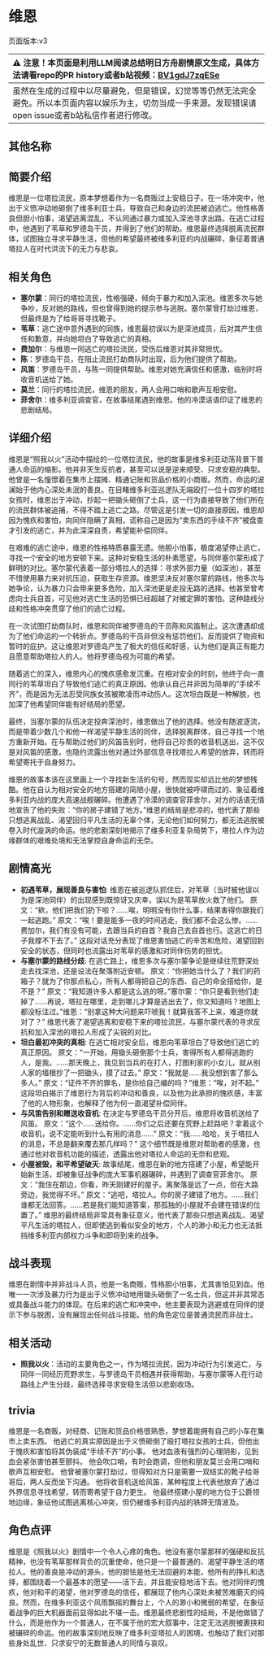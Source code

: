 # 维恩
页面版本:v3
 

| :warning: 注意！本页面是利用LLM阅读总结明日方舟剧情原文生成，具体方法请看repo的PR history或者b站视频：[BV1gdJ7zqESe](https://www.bilibili.com/video/BV1gdJ7zqESe/)         |
|:----------------------------|
| 虽然在生成的过程中以尽量避免，但是错误，幻觉等等仍然无法完全避免。所以本页面内容以娱乐为主，切勿当成一手来源。发现错误请open issue或者b站私信作者进行修改。|



## 其他名称

## 简要介绍
维恩是一位塔拉流民，原本梦想着作为一名商贩过上安稳日子。在一场冲突中，他出于义愤冲动地砸倒了维多利亚士兵，导致自己和身边的流民被迫逃亡。他性格善良但胆小怕事，渴望逃离混乱，不认同通过暴力或加入深池寻求出路。在逃亡过程中，他遇到了苇草和罗德岛干员，并得到了他们的帮助。维恩最终选择脱离流民群体，试图独立寻求平静生活，但他的希望最终被维多利亚的内战碾碎，象征着普通塔拉人在时代洪流下的无力与悲哀。
## 相关角色
-   **塞尔蒙**：同行的塔拉流民，性格强硬，倾向于暴力和加入深池。维恩多次与她争吵，反对她的路线，但也曾得到她的提示参与逃脱。塞尔蒙曾打劫过维恩，但最终是为了给哥哥寻找靴子。
-   **苇草**：逃亡途中意外遇到的同族，维恩最初误以为是深池成员，后对其产生信任和歉意，并向她坦白了导致逃亡的真相。
-   **费加尔**：与维恩一同逃亡的塔拉流民，受伤后维恩对其非常担忧。
-   **陈**：罗德岛干员，在阻止流民打劫商队时出现，后为他们提供了帮助。
-   **风笛**：罗德岛干员，与陈一同提供帮助。维恩对她充满信任和感激，临别时将收音机送给了她。
-   **莫兰**：同行的塔拉流民，维恩的朋友，两人会用口哨和歌声互相安慰。
-   **菲舍尔**：维多利亚调查官，在故事结尾遇到维恩。他的冷漠话语印证了维恩的悲剧结局。
## 详细介绍
维恩是“照我以火”活动中描绘的一位塔拉流民，他的故事是维多利亚动荡背景下普通人命运的缩影。他并非天生反抗者，甚至可以说是逆来顺受、只求安稳的典型。他曾是一名憧憬着在集市上摆摊、精通记账和货品价格的小商贩。然而，命运的波澜始于他内心深处未泯的善良。在目睹维多利亚巡逻队无端殴打一位十四岁的塔拉女孩时，维恩出于冲动，抄起一把锄头砸倒了士兵，这一行为直接导致了他们所在的流民群体被追捕，不得不踏上逃亡之路。尽管这是引发一切的直接原因，维恩却因为愧疚和害怕，向同伴隐瞒了真相，谎称自己是因为“卖东西的手续不齐”被盘查才引发的逃亡，并为此深深自责，希望能补偿同伴。

在艰难的逃亡途中，维恩的性格特质暴露无遗。他胆小怕事，极度渴望停止逃亡，寻找一个安全的地方安顿下来。这种对安稳生活的朴素愿望，与同伴塞尔蒙形成了鲜明的对比。塞尔蒙代表着一部分塔拉人的选择：寻求外部力量（如深池），甚至不惜使用暴力来对抗压迫，获取生存资源。维恩坚决反对塞尔蒙的路线，他多次与她争论，认为暴力只会带来更多危险，加入深池更是走投无路的选择。他甚至曾考虑向士兵自首，可见他对逃亡生活的恐惧已经超越了对被定罪的害怕。这种路线分歧和性格冲突贯穿了他们的逃亡过程。

在一次试图打劫商队时，维恩和同伴被罗德岛的干员陈和风笛制止。这次遭遇却成为了他们命运的一个转折点。罗德岛的干员非但没有惩罚他们，反而提供了物资和暂时的庇护。这让维恩对罗德岛产生了极大的信任和好感，认为他们是真正有能力且愿意帮助塔拉人的人。他将罗德岛视为可能的希望。

随着逃亡的深入，维恩内心的愧疚感愈发沉重。在相对安全的时刻，他终于向一直同行的苇草坦白了导致他们逃亡的真正原因。他承认自己并非因为简单的“手续不齐”，而是因为无法忍受同族女孩被欺凌而冲动伤人。这次坦白既是一种解脱，也加深了他希望同伴能有好结局的愿望。

最终，当塞尔蒙的队伍决定投奔深池时，维恩做出了他的选择。他没有随波逐流，而是带着少数几个和他一样渴望平静生活的同伴，选择脱离群体，自己寻找一个地方重新开始。在与帮助过他们的风笛告别时，他将自己珍贵的收音机送出，这不仅是对风笛的感激，也隐约流露出他对通过外部信息寻找塔拉人希望的放弃，转而将希望寄托于自身努力。

维恩的故事本该在这里画上一个寻找新生活的句号，然而现实却远比他的梦想残酷。他在自认为相对安全的地方搭建的简陋小屋，很快就被呼啸而过的、象征着维多利亚内战的庞大高速战舰碾碎。他遭遇了冷漠的调查官菲舍尔，对方的话语无情地宣告了他的失败：“你的房子建错了地方。”维恩的结局是悲凉的，他代表了那些只想逃离战乱、渴望回归平凡生活的无辜个体，无论他们如何努力，都无法逃脱被卷入时代漩涡的命运。他的悲剧深刻地揭示了维多利亚复杂局势下，塔拉人作为边缘群体的艰难处境和无法掌控自身命运的无奈。
## 剧情高光
*   **初遇苇草，展现善良与害怕**:
    维恩在被巡逻队抓住后，对苇草（当时被他误以为是深池同伴）的出现感到既惊讶又庆幸，误以为是苇草放火救了他们。
    原文：“欸，他们把我们扔下啦？......唉，明明没有你什么事，结果害得你跟我们一起逃跑。”
    原文：“唉！要是能多一夜的时间逃走，我们都不会这么惨。......费加尔，我们有没有可能，去跟当兵的自首？我自己去自首也行。这逃亡的日子我撑不下去了。”
    这段对话充分表现了维恩害怕逃亡的辛苦和危险，渴望回到安全的状态，但同时也流露出对苇草的感激和对同伴伤势的担忧。
*   **与塞尔蒙的路线分歧**:
    在逃亡路上，维恩多次与塞尔蒙争论是继续往荒野深处走去找深池，还是设法在聚落附近安顿。
    原文：“你把她当什么了？我们的药箱子？就为了你那点私心，所有人都得把自己的东西、自己的命全搭给你，是不是？”
    原文：“我知道许多人都是这么逃的呀。”塞尔蒙：“你只是看到他们走掉了......再说，塔拉在哪里，走到哪儿才算是逃出去了，你又知道吗？地图上都没标注过。”维恩：“别拿这种大问题来吓唬我！就算我答不上来，难道你就对了？”
    维恩代表了渴望逃离和安稳下来的塔拉流民，与塞尔蒙代表的寻求反抗和加入深池的塔拉人形成了尖锐的对比。
*   **坦白最初冲突的真相**:
    在逃亡相对安全后，维恩向苇草坦白了导致他们逃亡的真正原因。
    原文：“一开始，用锄头砸倒那个士兵，害得所有人都得逃跑的人，是我。......那天晚上，我见到当兵的在打人，打图利家的小女儿，就从别人家的墙根抄了一把锄头，摸了过去。”
    原文：“我就是......我没想到害了那么多人。”
    原文：“证件不齐的罪名，是你给自己编的吗？”维恩：“唉，对不起。”
    这段坦白揭示了维恩行为背后的冲动和善良，以及他为此承担的愧疚感，丰富了他的人物形象，也解释了他为何一直渴望补偿同伴。
*   **与风笛告别和赠送收音机**:
    在决定与罗德岛干员分开后，维恩将收音机送给了风笛。
    原文：“这个......送给你。......你们之后还要在荒野上赶路吧？拿着这个收音机，说不定能听到什么有用的消息......”
    原文：“我......哈哈，关于塔拉人的消息，不总是翻来覆去那几样吗？”
    这个细节既是维恩对帮助者的感激，也通过他对收音机功能的描述，透露出他对塔拉人命运的无奈和悲观。
*   **小屋被毁，和平希望破灭**:
    故事结尾，维恩在新的地方搭建了小屋，希望能开始新生活，却被象征战争的庞大军事机器碾碎，并遇到了调查官菲舍尔。
    原文：“我住在那边，你看，昨天刚建好的屋子。离聚落是远了一点，但在大路旁边，我觉得不坏。”
    原文：“逃吧，塔拉人。你的房子建错了地方。......我们谁都无法回答。......若是我们能知道答案，那孤独的小屋就不会建在错误的位置了。”
    维恩的最终结局非常具有象征意义，他代表了那些只想逃离战乱、渴望平凡生活的塔拉人，但即使逃到看似安全的地方，个人的渺小和无力也无法抵挡维多利亚内部权力斗争和即将到来的战争。
## 战斗表现
维恩在剧情中并非战斗人员，他是一名商贩，性格胆小怕事，尤其害怕见到血。他唯一一次涉及暴力行为是出于义愤冲动地用锄头砸倒了一名士兵，但这并非其常态或具备战斗能力的体现。在后来的逃亡和冲突中，他主要表现为逃避或在同伴的提示下参与脱困，没有展现出任何战斗技能。他的角色定位是普通流民而非战士。
## 相关活动
-   **照我以火**：活动的主要角色之一，作为塔拉流民，因为冲动行为引发逃亡，与同伴一同经历荒野求生，与罗德岛干员相遇并获得帮助，与塞尔蒙等人在行动路线上产生分歧，最终选择寻求安稳生活但以悲剧收场。
## trivia
维恩是一名商贩，对经商、记账和货品价格很熟悉，梦想着能拥有自己的小车在集市上卖东西。
他逃亡的真实原因是出于义愤砸倒了殴打塔拉女孩的士兵，但他出于愧疚和害怕将其伪装成“手续不齐”的小事。
他对血液有强烈的心理阴影，见到血会紧张害怕甚至颤抖。
他会吹口哨，有时会跑调，但他和朋友莫兰会用口哨和歌声互相安慰。
他曾被塞尔蒙打劫过，但得知对方只是需要一双结实的靴子给哥哥后，两人反而坐下沟通。
他将收音机送给风笛，某种程度上代表他放弃了通过外界信息寻找希望，转而寄希望于自力更生。
他最终搭建小屋的地方位于公爵领地边缘，象征他试图逃离核心冲突，但仍被维多利亚内战的铁蹄无情波及。
## 角色点评
维恩是《照我以火》剧情中一个令人心疼的角色。他没有塞尔蒙那样的强硬和反抗精神，也没有苇草那样背负的沉重使命，他只是一个最普通的、渴望平静生活的塔拉人。他的善良是冲动的源头，他的胆怯是他无法回避的本能，他所有的挣扎和选择，都围绕着一个最基本的愿望——活下去，并且能安稳地活下去。他对同伴的愧疚，他对和平的渴望，他对罗德岛的信任，都展现了他内心深处未被苦难磨灭的纯良。然而，在维多利亚这个风雨飘摇的舞台上，个人的渺小和微弱的希望，在象征着战争的巨大机器面前显得如此不堪一击。维恩最终悲剧性的结局，不是他做错了什么，而是他作为一个普通人，在不属于他的宏大叙事中，注定无法逃脱被裹挟和被碾碎的命运。他的故事深刻地反映了维多利亚塔拉人的困境，也触动了我们对那些身处乱世、只求安宁的无数普通人的同情与哀叹。